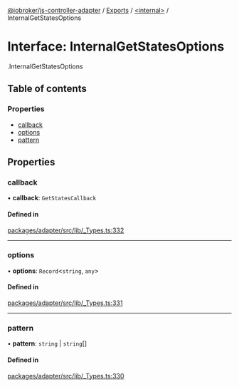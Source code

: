 [@iobroker/js-controller-adapter](../README.md) / [Exports](../modules.md) / [<internal\>](../modules/internal_.md) / InternalGetStatesOptions

# Interface: InternalGetStatesOptions

[<internal>](../modules/internal_.md).InternalGetStatesOptions

## Table of contents

### Properties

- [callback](internal_.InternalGetStatesOptions.md#callback)
- [options](internal_.InternalGetStatesOptions.md#options)
- [pattern](internal_.InternalGetStatesOptions.md#pattern)

## Properties

### callback

• **callback**: `GetStatesCallback`

#### Defined in

[packages/adapter/src/lib/_Types.ts:332](https://github.com/ioBroker/ioBroker.js-controller/blob/0021bff7/packages/adapter/src/lib/_Types.ts#L332)

___

### options

• **options**: `Record`<`string`, `any`\>

#### Defined in

[packages/adapter/src/lib/_Types.ts:331](https://github.com/ioBroker/ioBroker.js-controller/blob/0021bff7/packages/adapter/src/lib/_Types.ts#L331)

___

### pattern

• **pattern**: `string` \| `string`[]

#### Defined in

[packages/adapter/src/lib/_Types.ts:330](https://github.com/ioBroker/ioBroker.js-controller/blob/0021bff7/packages/adapter/src/lib/_Types.ts#L330)
